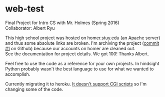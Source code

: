 # web-test
Final Project for Intro CS with Mr. Holmes (Spring 2016)  
Collaborator: Albert Ryu

This high school project was hosted on homer.stuy.edu (an Apache server) and thus some absolute links are broken. I'm archiving the project ([commit #1](https://github.com/benjamin-shen/web-test/tree/1b2b027d77804e18af35e52b751ecd2995d631b5) on Github) because our accounts on homer are cleaned out.  
See the documentation for project details. We got 100! Thanks Albert.  

Feel free to use the code as a reference for your own projects. In hindsight Python probably wasn't the best language to use for what we wanted to accomplish.  

Currently migrating it to heroku. [It doesn't support CGI scripts](https://stackoverflow.com/questions/13520175/run-python-cgi-application-on-heroku) so I'm changing some of the code.
